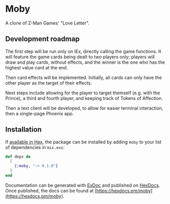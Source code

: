 # Moby

A clone of Z-Man Games' "Love Letter".

## Development roadmap

The first step will be run only on IEx, directly calling the game functions.
It will feature the game cards being dealt to two players only; players will
draw and play cards, without effects, and the winner is the one who has the
highest value card at the end.

Then card effects will be implemented. Initially, all cards can only have the
other player as the target of their effects.

Next steps include allowing for the player to target themself (e.g. with the
Prince), a third and fourth player, and keeping track of Tokens of Affection.

Then a text client will be developed, to allow for easier terminal interaction,
then a single-page Phoenix app.

## Installation

If [available in Hex](https://hex.pm/docs/publish), the package can be installed
by adding `moby` to your list of dependencies in `mix.exs`:

```elixir
def deps do
  [
    {:moby, "~> 0.1.0"}
  ]
end
```

Documentation can be generated with [ExDoc](https://github.com/elixir-lang/ex_doc)
and published on [HexDocs](https://hexdocs.pm). Once published, the docs can
be found at [https://hexdocs.pm/moby](https://hexdocs.pm/moby).
